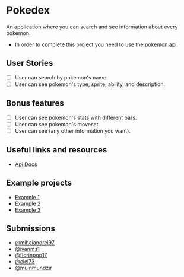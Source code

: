 # Pokedex

An application where you can search and see information about every pokemon.

- In order to complete this project you need to use the [pokemon api](https://pokeapi.co/).

## User Stories

- [ ] User can search by pokemon's name.
- [ ] User can see pokemon's type, sprite, ability, and description.

## Bonus features

- [ ] User can see pokemon's stats with different bars.
- [ ] User can see pokemon's moveset.
- [ ] User can see (any other information you want).

## Useful links and resources

- [Api Docs](https://pokeapi.co/docs/v2)

## Example projects

- [Example 1](https://ng-pokedex.web.app/)
- [Example 2](https://codepen.io/FlorinPop17/pen/gOYZxyE)
- [Example 3](https://dex.pokemonshowdown.com/pokemon)

## Submissions

- [@mihaiandrei97](https://mihai-pokedex.netlify.com/)
- [@ivanms1](https://ivan-pokedex.netlify.com/)
- [@florinpop17](https://www.youtube.com/watch?v=XL68br6JyYs)
- [@ciel73](https://weekly-projects.netlify.app/projects/week-1/index.html)
- [@muinmundzir](https://vue-poke.herokuapp.com/)
